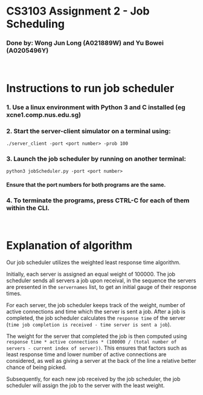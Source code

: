 # CS3103 Assignment 2 - Job Scheduling
### Done by: Wong Jun Long (A021889W) and Yu Bowei (A0205496Y)

</br>

# Instructions to run job scheduler
### 1. Use a linux environment with Python 3 and C installed (eg xcne1.comp.nus.edu.sg)
### 2. Start the server-client simulator on a terminal using:
`./server_client -port <port number> -prob 100`
### 3. Launch the job scheduler by running on another terminal:
`python3 jobScheduler.py -port <port number>`
#### Ensure that the port numbers for both programs are the same.
### 4. To terminate the programs, press CTRL-C for each of them within the CLI.

</br>

# Explanation of algorithm
Our job scheduler utilizes the weighted least response time algorithm. 

Initially, each server is assigned an equal weight of 100000. The job scheduler sends all servers a job upon receival, in the sequence the servers are presented in the `servernames` list, to get an initial gauge of their response times. 

For each server, the job scheduler keeps track of the weight, number of active connections and time which the server is sent a job. After a job is completed, the job scheduler calculates the `response time` of the server (`time job completion is received - time server is sent a job`). 

The weight for the server that completed the job is then computed using `response time * active connections * (100000 / (total number of servers - current index of server))`. This ensures that factors such as least response time and lower number of active connections are considered, as well as giving a server at the back of the line a relative better chance of being picked.

Subsequently, for each new job received by the job scheduler, the job scheduler will assign the job to the server with the least weight. 
